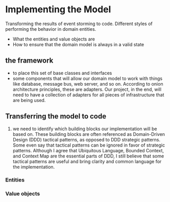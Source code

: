 # Implementing the Model

Transforming the results of event storming to code.
Different styles of performing the behavior in domain entities.

* What the entities and value objects are
* How to ensure that the domain model is always in a valid state

## the framework
* to place this set of base classes and interfaces
* some components that will allow our domain model to work with things like database, message bus, web server, and so on. According to onion architecture
principles, these are adapters. Our project, in the end, will need to have a collection of adapters for all pieces of infrastructure that are being used.

## Transferring the model to code
1. we need to identify which building blocks our implementation will be based on.
These building blocks are often referenced as Domain-Driven Design (DDD) tactical
patterns, as opposed to DDD strategic patterns. Some even say that tactical patterns can be
ignored in favor of strategic patterns. Although I agree that Ubiquitous Language, Bounded
Context, and Context Map are the essential parts of DDD, I still believe that some tactical
patterns are useful and bring clarity and common language for the implementation.

### Entities

### Value objects